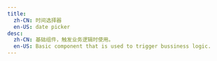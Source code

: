 ```yaml
---
title:
  zh-CN: 时间选择器
  en-US: date picker
desc:
  zh-CN: 基础组件，触发业务逻辑时使用。
  en-US: Basic component that is used to trigger bussiness logic.
---
```

